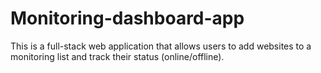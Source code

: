 # Monitoring-dashboard-app

This is a full-stack web application that allows users to add websites to a monitoring list and track their status (online/offline).

